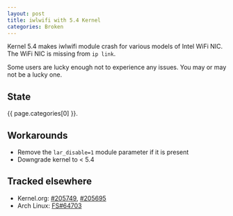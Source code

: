 ```yaml
---
layout: post
title: iwlwifi with 5.4 Kernel
categories: Broken
---
```


Kernel 5.4 makes iwlwifi module crash for various models of Intel WiFi NIC. The WiFi NIC is missing from `ip link`.

Some users are lucky enough not to experience any issues. You may or may not be a lucky one.

## State

{{ page.categories[0] }}.

## Workarounds

- Remove the `lar_disable=1` module parameter if it is present
- Downgrade kernel to < 5.4

## Tracked elsewhere

- Kernel.org: [#205749], [#205695]
- Arch Linux: [FS#64703]

[#205749]: https://bugzilla.kernel.org/show_bug.cgi?id=205749
[#205695]: https://bugzilla.kernel.org/show_bug.cgi?id=205695
[FS#64703]: https://bugs.archlinux.org/task/64703
